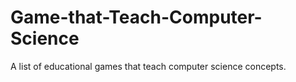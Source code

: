 # Game-that-Teach-Computer-Science
A list of educational games that teach computer science concepts.
